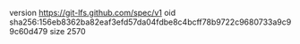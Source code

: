 version https://git-lfs.github.com/spec/v1
oid sha256:156eb8362ba82eaf3efd57da04fdbe8c4bcff78b9722c9680733a9c99c60d479
size 2570

